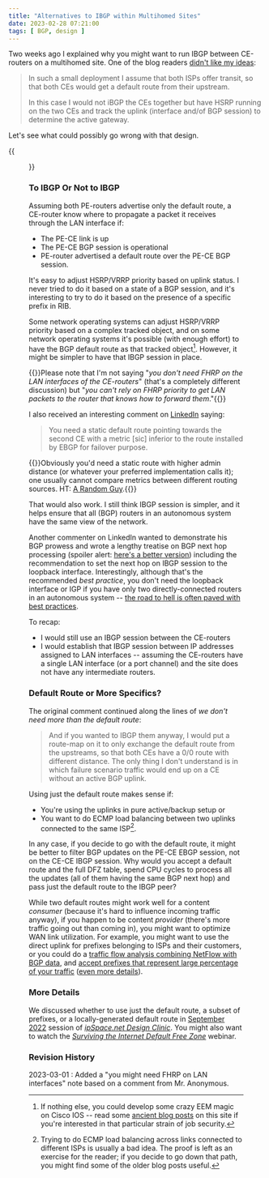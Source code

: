 ```yaml
---
title: "Alternatives to IBGP within Multihomed Sites"
date: 2023-02-28 07:21:00
tags: [ BGP, design ]
---
```

Two weeks ago I explained why you might want to run IBGP between CE-routers on a multihomed site. One of the blog readers [didn't like my ideas](https://blog.ipspace.net/2023/02/ce-ibgp-multihomed-site.html#1669):

> In such a small deployment I assume that both ISPs offer transit, so that both CEs would get a default route from their upstream.
>
> In this case I would not iBGP the CEs together but have HSRP running on the two CEs and track the uplink (interface and/of BGP session) to determine the active gateway.

Let's see what could possibly go wrong with that design.
<!--more-->
{{<figure src="/2023/02/ce-ibgp-l2.png" caption="Network topology">}}

### To IBGP Or Not to IBGP

Assuming both PE-routers advertise only the default route, a CE-router know where to propagate a packet it receives through the LAN interface if:

* The PE-CE link is up
* The PE-CE BGP session is operational
* PE-router advertised a default route over the PE-CE BGP session.

It's easy to adjust HSRP/VRRP priority based on uplink status. I never tried to do it based on a state of a BGP session, and it's interesting to try to do it based on the presence of a specific prefix in RIB.

Some network operating systems can adjust HSRP/VRRP priority based on a complex tracked object, and on some network operating systems it's possible (with enough effort) to have the BGP default route as that tracked object[^EEM]. However, it might be simpler to have that IBGP session in place.

{{<note>}}Please note that I'm not saying "*you don't need FHRP on the LAN interfaces of the CE-routers*" (that's a completely different discussion) but "_you can't rely on FHRP priority to get LAN packets to the router that knows how to forward them_."{{</note>}}

[^EEM]: If nothing else, you could develop some crazy EEM magic on Cisco IOS -- read some [ancient blog posts](https://blog.ipspace.net/tag/eem.html) on this site if you're interested in that particular strain of job security.

I also received an interesting comment on [LinkedIn](https://www.linkedin.com/feed/update/urn:li:activity:7031529539725877248/) saying:

> You need a static default route pointing towards the second CE with a metric [sic] inferior to the route installed by EBGP for failover purpose.

{{<note>}}Obviously you'd need a static route with higher admin distance (or whatever your preferred implementation calls it); one usually cannot compare metrics between different routing sources. HT: [A Random Guy](https://blog.ipspace.net/2023/02/multihomed-ibgp-details.html#1689).{{</note>}}

That would also work. I still think IBGP session is simpler, and it helps ensure that all (BGP) routers in an autonomous system have the same view of the network.

Another commenter on LinkedIn wanted to demonstrate his BGP prowess and wrote a lengthy treatise on BGP next hop processing (spoiler alert: [here's a better version](https://blog.ipspace.net/2011/08/bgp-next-hop-processing.html)) including the recommendation to set the next hop on IBGP session to the loopback interface. Interestingly, although that's the recommended _best practice_, you don't need the loopback interface or IGP if you have only two directly-connected routers in an autonomous system -- [the road to hell is often paved with best practices](https://blog.ipspace.net/2011/08/road-to-complex-designs-is-paved-with.html).

To recap:

* I would still use an IBGP session between the CE-routers
* I would establish that IBGP session between IP addresses assigned to LAN interfaces -- assuming the CE-routers have a single LAN interface (or a port channel) and the site does not have any intermediate routers.

### Default Route or More Specifics?

The original comment continued along the lines of _we don't need more than the default route_:

> And if you wanted to IBGP them anyway, I would put a route-map on it to only exchange the default route from the upstreams, so that both CEs have a 0/0 route with different distance. The only thing I don't understand is in which failure scenario traffic would end up on a CE without an active BGP uplink.

Using just the default route makes sense if:

* You're using the uplinks in pure active/backup setup or
* You want to do ECMP load balancing between two uplinks connected to the same ISP[^N2].

In any case, if you decide to go with the default route, it might be better to filter BGP updates on the PE-CE EBGP session, not on the CE-CE IBGP session. Why would you accept a default route and the full DFZ table, spend CPU cycles to process all the updates (all of them having the same BGP next hop) and pass just the default route to the IBGP peer?

[^N2]: Trying to do ECMP load balancing across links connected to different ISPs is usually a bad idea. The proof is left as an exercise for the reader; if you decide to go down that path, you might find some of the older blog posts useful.

While two default routes might work well for a content _consumer_ (because it's hard to influence incoming traffic anyway), if you happen to be content *provider* (there's more traffic going out than coming in), you might want to optimize WAN link utilization. For example, you might want to use the direct uplink for prefixes belonging to ISPs and their customers, or you could do a [traffic flow analysis combining NetFlow with BGP data](https://blog.ipspace.net/2015/01/sdn-router-spotify-on-software-gone-wild.html), and [accept prefixes that represent large percentage of your traffic](https://blog.ipspace.net/2015/10/sdn-internet-router-is-in-production-on.html) ([even more details](https://blog.ipspace.net/2022/05/living-small-forwarding-tables.html)).

### More Details

We discussed whether to use just the default route, a subset of prefixes, or a locally-generated default route in [September 2022](https://my.ipspace.net/bin/list?id=Design#2022_09) session of _[ipSpace.net Design Clinic](https://www.ipspace.net/IpSpace.net_Design_Clinic)_. You might also want to watch the _[Surviving the Internet Default Free Zone](https://www.ipspace.net/Surviving_the_Internet_Default_Free_Zone)_ webinar.

### Revision History

2023-03-01
: Added a "you might need FHRP on LAN interfaces" note based on a comment from Mr. Anonymous.
